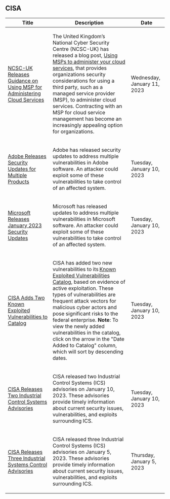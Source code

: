 ## CISA
|Title|Description|Date|
|---|---|---|
| [NCSC-UK Releases Guidance on Using MSP for Administering Cloud Services](https://www.cisa.gov/uscert/ncas/current-activity/2023/01/11/ncsc-uk-releases-guidance-using-msp-administering-cloud-services) | <p>The United Kingdom’s National Cyber Security Centre (NCSC-UK) has released a blog post, <a href="https://www.ncsc.gov.uk/blog-post/using-msps-to-administer-your-cloud-services">Using MSPs to administer your cloud services</a>, that provides organizations security considerations for using a third party, such as a managed service provider (MSP), to administer cloud services. Contracting with an MSP for cloud service management has become an increasingly appealing option for organizations.</p> | Wednesday, January 11, 2023 |
| [Adobe Releases Security Updates for Multiple Products](https://www.cisa.gov/uscert/ncas/current-activity/2023/01/10/adobe-releases-security-updates-multiple-products) | <p>Adobe has released security updates to address multiple vulnerabilities in Adobe software. An attacker could exploit some of these vulnerabilities to take control of an affected system.</p> | Tuesday, January 10, 2023 |
| [Microsoft Releases January 2023 Security Updates](https://www.cisa.gov/uscert/ncas/current-activity/2023/01/10/microsoft-releases-january-2023-security-updates) | <p>Microsoft has released updates to address multiple vulnerabilities in Microsoft software. An attacker could exploit some of these vulnerabilities to take control of an affected system.</p> | Tuesday, January 10, 2023 |
| [CISA Adds Two Known Exploited Vulnerabilities to Catalog](https://www.cisa.gov/uscert/ncas/current-activity/2023/01/10/cisa-adds-two-known-exploited-vulnerabilities-catalog) | <p>CISA has added two new vulnerabilities to its <a href="https://www.cisa.gov/known-exploited-vulnerabilities-catalog">Known Exploited Vulnerabilities Catalog</a>, based on evidence of active exploitation. These types of vulnerabilities are frequent attack vectors for malicious cyber actors and pose significant risks to the federal enterprise. <strong>Note</strong>: To view the newly added vulnerabilities in the catalog, click on the arrow in the "Date Added to Catalog" column, which will sort by descending dates.</p> | Tuesday, January 10, 2023 |
| [CISA Releases Two Industrial Control Systems Advisories](https://www.cisa.gov/uscert/ncas/current-activity/2023/01/10/cisa-releases-two-industrial-control-systems-advisories) | <p>CISA released two Industrial Control Systems (ICS) advisories on January 10, 2023. These advisories provide timely information about current security issues, vulnerabilities, and exploits surrounding ICS.</p> | Tuesday, January 10, 2023 |
| [CISA Releases Three Industrial Systems Control Advisories](https://www.cisa.gov/uscert/ncas/current-activity/2023/01/05/cisa-releases-three-industrial-systems-control-advisories) | <p>CISA released three Industrial Control Systems (ICS) advisories on January 5, 2023. These advisories provide timely information about current security issues, vulnerabilities, and exploits surrounding ICS.</p> | Thursday, January 5, 2023 |
